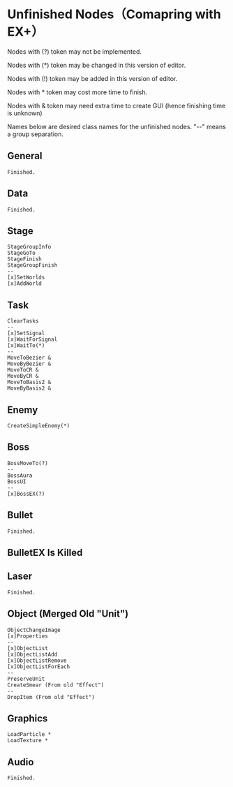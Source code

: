 # Unfinished Nodes（Comapring with EX+）

Nodes with (?) token may not be implemented.

Nodes with (*) token may be changed in this version of editor.

Nodes with (!) token may be added in this version of editor.


Nodes with * token may cost more time to finish.

Nodes with & token may need extra time to create GUI (hence finishing time is unknown)


Names below are desired class names for the unfinished nodes.
"--" means a group separation.

## General
	Finished.

## Data
	Finished.

## Stage
	StageGroupInfo
	StageGoTo
	StageFinish
	StageGroupFinish
	--
	[x]SetWorlds
	[x]AddWorld

## Task
	ClearTasks
	--
	[x]SetSignal
	[x]WaitForSignal
	[x]WaitTo(*)
	--
	MoveToBezier &
	MoveByBezier &
	MoveToCR &
	MoveByCR &
	MoveToBasis2 &
	MoveByBasis2 &

## Enemy
	CreateSimpleEnemy(*)

## Boss
	BossMoveTo(?)
	--
	BossAura
	BossUI
	--
	[x]BossEX(?)

## Bullet
	Finished.

## BulletEX Is Killed

## Laser
	Finished.

## Object (Merged Old "Unit")
	ObjectChangeImage
	[x]Properties
	--
	[x]ObjectList
	[x]ObjectListAdd
	[x]ObjectListRemove
	[x]ObjectListForEach
	--
	PreserveUnit
	CreateSmear (From old "Effect")
	--
	DropItem (From old "Effect")

## Graphics
	LoadParticle *
	LoadTexture *

## Audio
	Finished.
